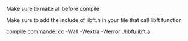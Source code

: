 Make sure to make all before compile

Make sure to add the include of libft.h in your file that call libft function

compile commande: cc -Wall -Wextra -Werror <your file> ./libft/libft.a
